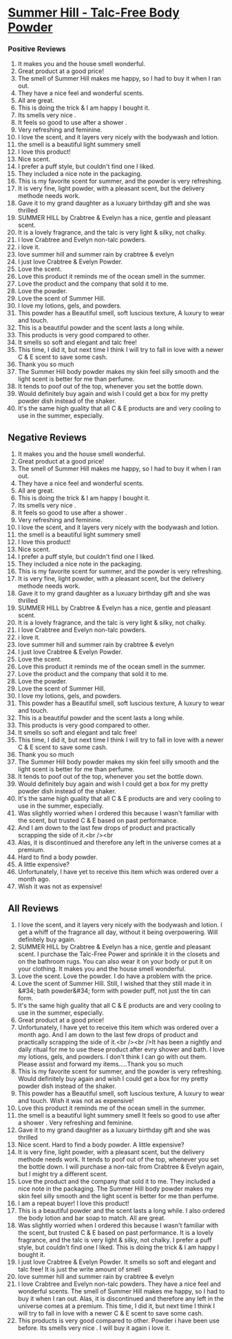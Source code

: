 # [Summer Hill - Talc-Free Body Powder](https://products.checkmycream.com/products/Summer-Hill-Talc-Free-Body-Powder.html)

### Positive Reviews

<ol>
      <li>It makes you and the house smell wonderful.</li>
      <li>Great product at a good price!</li>
      <li>The smell of Summer Hill makes me happy, so I had to buy it when I ran out.  </li>
      <li>They have a nice feel and wonderful scents.  </li>
      <li>All are great.</li>
      <li>This is doing the trick &amp; I am happy I bought it.</li>
      <li>Its smells very nice .</li>
      <li>It feels so good to use after a  shower .  </li>
      <li>Very refreshing and feminine.</li>
      <li>I love the scent, and it layers very nicely with the bodywash and lotion.</li>
      <li>the smell is a beautiful light summery smell  </li>
      <li>I love this product!</li>
      <li>Nice scent.  </li>
      <li>I prefer a puff style, but couldn&#x27;t find one I liked.</li>
      <li>They included a nice note in the packaging.  </li>
      <li>This is my favorite scent for summer, and the powder is very refreshing.  </li>
      <li>It is very fine, light powder, with a pleasant scent, but the delivery methode needs work.</li>
      <li>Gave it to my grand daughter as a luxuary birthday gift and she was thrilled</li>
      <li>SUMMER HILL by Crabtree &amp; Evelyn has a nice, gentle and pleasant scent.  </li>
      <li>It is a lovely fragrance, and the talc is very light &amp; silky, not chalky.</li>
      <li>I love Crabtree and Evelyn non-talc powders.  </li>
      <li>i love it.</li>
      <li>love summer hill and summer rain by crabtree &amp; evelyn</li>
      <li>I just love Crabtree &amp; Evelyn Powder.  </li>
      <li>Love the scent.</li>
      <li>Love this product it reminds me of the ocean smell in the summer.</li>
      <li>Love the product and the company that sold it to me.  </li>
      <li>Love the powder.  </li>
      <li>Love the scent of Summer Hill.  </li>
      <li>I love my lotions, gels, and powders.</li>
      <li>This powder has a Beautiful smell,  soft luscious texture, A luxury to wear and touch.</li>
      <li>This is a beautiful powder and the scent lasts a long while.</li>
      <li>This products is very good compared to other.</li>
      <li>It smells so soft and elegant and talc free!  </li>
      <li>This time, I did it, but next time I think I will try to fall in love with a newer C &amp; E scent to save some cash.</li>
      <li>Thank you so much</li>
      <li>The Summer Hill body powder makes my skin feel silly smooth and the light scent is better for me than perfume.</li>
      <li>It tends to poof out of the top, whenever you set the bottle down.</li>
      <li>Would definitely buy again and wish I could get a box for my pretty powder dish instead of the shaker.</li>
      <li>It&#x27;s the same high guality that all C &amp; E products are and very cooling to use in the summer, especially.</li>
</ol>


<h2>Negative Reviews</h2>
<ol>
<li> It makes you and the house smell wonderful.</li>
<li> Great product at a good price!</li>
<li> The smell of Summer Hill makes me happy, so I had to buy it when I ran out.  </li>
<li> They have a nice feel and wonderful scents.  </li>
<li> All are great.</li>
<li> This is doing the trick &amp; I am happy I bought it.</li>
<li> Its smells very nice .</li>
<li> It feels so good to use after a  shower .  </li>
<li> Very refreshing and feminine.</li>
<li> I love the scent, and it layers very nicely with the bodywash and lotion.</li>
<li> the smell is a beautiful light summery smell  </li>
<li> I love this product!</li>
<li> Nice scent.  </li>
<li> I prefer a puff style, but couldn&#x27;t find one I liked.</li>
<li> They included a nice note in the packaging.  </li>
<li> This is my favorite scent for summer, and the powder is very refreshing.  </li>
<li> It is very fine, light powder, with a pleasant scent, but the delivery methode needs work.</li>
<li> Gave it to my grand daughter as a luxuary birthday gift and she was thrilled</li>
<li> SUMMER HILL by Crabtree &amp; Evelyn has a nice, gentle and pleasant scent.  </li>
<li> It is a lovely fragrance, and the talc is very light &amp; silky, not chalky.</li>
<li> I love Crabtree and Evelyn non-talc powders.  </li>
<li> i love it.</li>
<li> love summer hill and summer rain by crabtree &amp; evelyn</li>
<li> I just love Crabtree &amp; Evelyn Powder.  </li>
<li> Love the scent.</li>
<li> Love this product it reminds me of the ocean smell in the summer.</li>
<li> Love the product and the company that sold it to me.  </li>
<li> Love the powder.  </li>
<li> Love the scent of Summer Hill.  </li>
<li> I love my lotions, gels, and powders.</li>
<li> This powder has a Beautiful smell,  soft luscious texture, A luxury to wear and touch.</li>
<li> This is a beautiful powder and the scent lasts a long while.</li>
<li> This products is very good compared to other.</li>
<li> It smells so soft and elegant and talc free!  </li>
<li> This time, I did it, but next time I think I will try to fall in love with a newer C &amp; E scent to save some cash.</li>
<li> Thank you so much</li>
<li> The Summer Hill body powder makes my skin feel silly smooth and the light scent is better for me than perfume.</li>
<li> It tends to poof out of the top, whenever you set the bottle down.</li>
<li> Would definitely buy again and wish I could get a box for my pretty powder dish instead of the shaker.</li>
<li> It&#x27;s the same high guality that all C &amp; E products are and very cooling to use in the summer, especially.</li>
<li> Was slightly worried when I ordered this because I wasn&#x27;t familiar with the scent, but trusted C &amp; E based on past performance.</li>
<li> And I am down to the last few drops of product and practically scrapping the side of it.&lt;br /&gt;&lt;br</li>
<li> Alas, it is discontinued and therefore any left in the universe comes at a premium.  </li>
<li> Hard to find a body powder.  </li>
<li> A little expensive?</li>
<li> Unfortunately, I have yet to receive this item which was ordered over a month ago.</li>
<li> Wish it was not as expensive!</li>
</ol>

<h2>All Reviews</h2>

<ol>
    <li> I love the scent, and it layers very nicely with the bodywash and lotion. I get a whiff of the fragrance all day, without it being overpowering. Will definitely buy again.</li>
    <li> SUMMER HILL by Crabtree &amp; Evelyn has a nice, gentle and pleasant scent.  I purchase the Talc-Free Power and sprinkle it in the closets and on the bathroom rugs.  You can also wear it on your body or put it on your clothing.  It makes you and the house smell wonderful.</li>
    <li> Love the scent. Love the powder.  I do have a problem with the price.</li>
    <li> Love the scent of Summer Hill.  Still, I wished that they still made it in &amp;#34; bath powder&amp;#34; form with powder puff, not just the tin can form.</li>
    <li> It&#x27;s the same high guality that all C &amp; E products are and very cooling to use in the summer, especially.</li>
    <li> Great product at a good price!</li>
    <li> Unfortunately, I have yet to receive this item which was ordered over a month ago. And I am down to the last few drops of product and practically scrapping the side of it.&lt;br /&gt;&lt;br /&gt;It has been a nightly and daily ritual for me to use these product after evry shower and bath. I love my lotions, gels, and powders. I don&#x27;t think I can go with out them. Please assist and forward my items.....Thank you so much</li>
    <li> This is my favorite scent for summer, and the powder is very refreshing.  Would definitely buy again and wish I could get a box for my pretty powder dish instead of the shaker.</li>
    <li> This powder has a Beautiful smell,  soft luscious texture, A luxury to wear and touch. Wish it was not as expensive!</li>
    <li> Love this product it reminds me of the ocean smell in the summer.</li>
    <li> the smell is a beautiful light summery smell  It feels so good to use after a  shower .  Very refreshing and feminine.</li>
    <li> Gave it to my grand daughter as a luxuary birthday gift and she was thrilled</li>
    <li> Nice scent.  Hard to find a body powder.  A little expensive?</li>
    <li> It is very fine, light powder, with a pleasant scent, but the delivery methode needs work. It tends to poof out of the top, whenever you set the bottle down. I will purchase a non-talc from Crabtree &amp; Evelyn again, but I might try a different scent.</li>
    <li> Love the product and the company that sold it to me.  They included a nice note in the packaging.  The Summer Hill body powder makes my skin feel silly smooth and the light scent is better for me than perfume.</li>
    <li> I am a repeat buyer!  I love this product!</li>
    <li> This is a beautiful powder and the scent lasts a long while. I also ordered the body lotion and bar soap to match. All are great.</li>
    <li> Was slightly worried when I ordered this because I wasn&#x27;t familiar with the scent, but trusted C &amp; E based on past performance. It is a lovely fragrance, and the talc is very light &amp; silky, not chalky. I prefer a puff style, but couldn&#x27;t find one I liked. This is doing the trick &amp; I am happy I bought it.</li>
    <li> I just love Crabtree &amp; Evelyn Powder.  It smells so soft and elegant and talc free!  It is just the write amount of smell</li>
    <li> love summer hill and summer rain by crabtree &amp; evelyn</li>
    <li> I love Crabtree and Evelyn non-talc powders.  They have a nice feel and wonderful scents.  The smell of Summer Hill makes me happy, so I had to buy it when I ran out.  Alas, it is discontinued and therefore any left in the universe comes at a premium.  This time, I did it, but next time I think I will try to fall in love with a newer C &amp; E scent to save some cash.</li>
    <li> This products is very good compared to other. Powder i have been use before. Its smells very nice . I will buy it again i love it.</li>
</ol>




